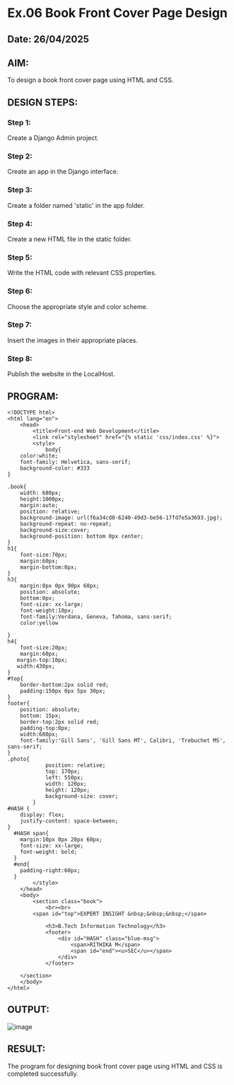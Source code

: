# Ex.06 Book Front Cover Page Design
## Date: 26/04/2025

## AIM:
To design a book front cover page using HTML and CSS.

## DESIGN STEPS:

### Step 1:
Create a Django Admin project.

### Step 2:
Create an app in the Django interface.

### Step 3:
Create a folder named 'static' in the app folder.

### Step 4:
Create a new HTML file in the static folder.

### Step 5:
Write the HTML code with relevant CSS properties.

### Step 6:
Choose the appropriate style and color scheme.

### Step 7:
Insert the images in their appropriate places.

### Step 8:
Publish the website in the LocalHost.

## PROGRAM:
```
<!DOCTYPE html>
<html lang="en">
    <head>
        <title>Front-end Web Development</title>
        <link rel="stylesheet" href="{% static 'css/index.css' %}">
        <style>
            body{
    color:white;
    font-family: Helvetica, sans-serif;
    background-color: #333
}

.book{
    width: 680px;
    height:1000px;
    margin:auto;
    position: relative;
    background-image: url(f6a34cd0-6240-49d3-be56-17fd7e5a3693.jpg);
    background-repeat: no-repeat;
    background-size:cover;
    background-position: bottom 0px center;
}
h1{
    font-size:70px;
    margin:60px;
    margin-bottom:0px;
}
h3{
    margin:0px 0px 90px 60px;
    position: absolute;
    bottom:0px;
    font-size: xx-large;
    font-weight:10px;
    font-family:Verdana, Geneva, Tahoma, sans-serif;
    color:yellow

}
h4{
    font-size:20px;
    margin:60px;
   margin-top:10px;
   width:430px;
}
#top{
    border-bottom:2px solid red;
    padding:150px 0px 5px 30px;
}
footer{
    position: absolute;
    bottom: 15px;
    border-top:2px solid red;
    padding-top:0px;
    width:680px;
    font-family:'Gill Sans', 'Gill Sans MT', Calibri, 'Trebuchet MS', sans-serif;
}
.photo{
            position: relative;
            top: 170px;
            left: 550px;
            width: 120px;
            height: 120px;
            background-size: cover;
        }
#HASH {
    display: flex;
    justify-content: space-between;
}
  #HASH span{
    margin:10px 0px 20px 60px;
    font-size: xx-large;
    font-weight: bold;
  }
  #end{
    padding-right:60px;
  }
        </style>
    </head>
    <body>
        <section class="book">
            <br><br>
        <span id="top">EXPERT INSIGHT &nbsp;&nbsp;&nbsp;</span>
            
            <h3>B.Tech Information Technology</h3>  
            <footer>
                <div id="HASH" class="blue-msg">
                    <span>RITHIKA M</span>
                    <span id="end"><u>SEC</u></span>
                </div>
            </footer>
            
    </section>
    </body>
</html>
```

## OUTPUT:
![image](https://github.com/user-attachments/assets/6ada6be0-6bed-421c-8d87-11e0926dc437)


## RESULT:
The program for designing book front cover page using HTML and CSS is completed successfully.
